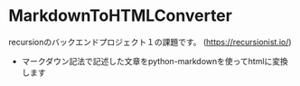 # MarkdownToHTMLConverter
recursionのバックエンドプロジェクト１の課題です。 (https://recursionist.io/)

- マークダウン記法で記述した文章をpython-markdownを使ってhtmlに変換します